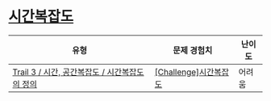 # [시간복잡도](https://en.codetree.ai/trails/complete/curated-cards/challenge-time-complexity-concept)

|유형|문제 경험치|난이도|
|---|---|---|
|[Trail 3 / 시간, 공간복잡도 / 시간복잡도의 정의](https://www.codetree.ai/trail-info/novice-high/)|[[Challenge]시간복잡도](https://www.codetree.ai/trails/complete/curated-cards/challenge-time-complexity-concept/)|어려움|

